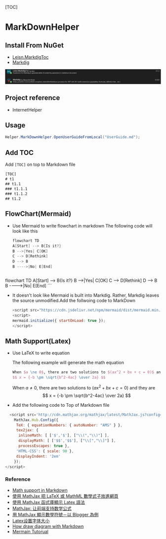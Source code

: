 <script src='http://cdn.mathjax.org/mathjax/latest/MathJax.js?config=TeX-AMS-MML_HTMLorMML' type='text/javascript'>
    MathJax.Hub.Config({  
     TeX: { equationNumbers: { autoNumber: "AMS" } },  
     tex2jax: {  
      inlineMath: [ ['$','$'], ["\\(","\\)"] ],  
      displayMath: [ ['$$','$$'], ["\\[","\\]"] ],  
      processEscapes: true },  
     'HTML-CSS': { scale: 90 },  
     displayIndent: '2em'  
    });  
</script>

<script src="https://cdn.jsdelivr.net/npm/mermaid/dist/mermaid.min.js">
    mermaid.initialize({ startOnLoad: true });
</script>

[TOC]

# MarkDownHelper

## Install From NuGet

- [Leisn.MarkdigToc](https://github.com/leisn/MarkdigToc)
- [Markdig](https://github.com/xoofx/markdig)

![Markdownhelper](Assets/markdownhelper.png)

## Project reference

- InternetHelper

## Usage

```csharp
Helper.MarkDownHelper.OpenUserGuideFromLocal("UserGuide.md");
```

## Add TOC

Add `[TOC]` on top to Markdown file

```console
[TOC]
# t1
## t1.1
### t1.1.1
### t1.1.2
## t1.2
```

## FlowChart(Mermaid)

- Use Mermaid to write flowchart in markdown
    The following code will look like this

    ```c
    flowchart TD
    A[Start] --> B{Is it?}
    B -->|Yes| C[OK]
    C --> D[Rethink]
    D --> B
    B ---->|No| E[End]
    ```

    ```mermaid

flowchart TD
    A[Start] --> B{Is it?}
    B -->|Yes| C[OK]
    C --> D[Rethink]
    D --> B
    B ---->|No| E[End]
    ```

- It doesn't look like Mermaid is built into Markdig. Rather, Markdig leaves the source unmodified.Add the follwoing code to MarkDown

    ```javascript
    <script src="https://cdn.jsdelivr.net/npm/mermaid/dist/mermaid.min.js"></script>
    <script>
    mermaid.initialize({ startOnLoad: true });
    </script>
    ```

## Math Support(Latex)

- Use LaTeX to write equation

    The following example will generate the math equation

    ```latex
    When $a \ne 0$, there are two solutions to $(ax^2 + bx + c = 0)$ and they are 
    $$ x = {-b \pm \sqrt{b^2-4ac} \over 2a} $$
    ```

    When $a \ne 0$, there are two solutions to $(ax^2 + bx + c = 0)$ and they are
    $$ x = {-b \pm \sqrt{b^2-4ac} \over 2a} $$

- Add the following code to Top of Markdown file

```javascript
  <script src='http://cdn.mathjax.org/mathjax/latest/MathJax.js?config=TeX-AMS-MML_HTMLorMML' type='text/javascript'>
    MathJax.Hub.Config({  
     TeX: { equationNumbers: { autoNumber: "AMS" } },  
     tex2jax: {  
      inlineMath: [ ['$','$'], ["\\(","\\)"] ],  
      displayMath: [ ['$$','$$'], ["\\[","\\]"] ],  
      processEscapes: true },  
     'HTML-CSS': { scale: 90 },  
     displayIndent: '2em'  
    });  
</script>
```

### Reference

- [Math support in Markdown](https://github.blog/2022-05-19-math-support-in-markdown/)
- [使用 MathJax 把 LaTeX 或 MathML 數學式子放進網頁](https://blog.gtwang.org/web-development/mathjax-latex-mathml/)
- [使用 MathJax 函式庫顯示 Latex 語法](https://www.mropengate.com/2015/04/blogger-mathjax-latex.html)
- [MathJax: 让前端支持数学公式](https://www.cnblogs.com/geyouneihan/p/9743302.html)
- [用 MathJax 顯示數學符號－以 Blogger 為例](https://note-on-cat.blogspot.com/2013/07/mathjax-blogger.html)
- [Latex设置字体大小](https://www.jianshu.com/p/ad400d7fe885)
- [How draw diagram with Markdown](https://stackoverflow.com/questions/70631812/how-draw-diagram-with-markdown)
- [Mermain Tutorual](https://mermaid.js.org/config/Tutorials.html)
